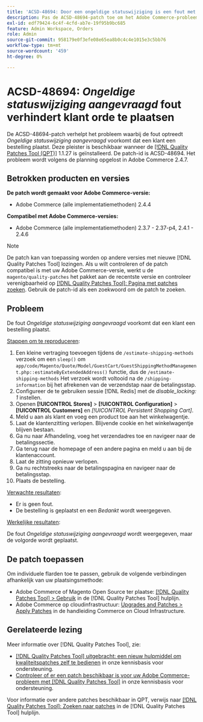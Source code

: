 ```yaml
---
title: 'ACSD-48694: Door een ongeldige statuswijziging is een fout met betrekking tot de status niet mogelijk dat de klant de order plaatst.'
description: Pas de ACSD-48694-patch toe om het Adobe Commerce-probleem op te lossen, waarbij de fout *Ongeldige statuswijziging aangevraagd* een klant belet een bestelling te plaatsen.
exl-id: edf79424-6c4f-4cfd-ab7e-19f95b9bc685
feature: Admin Workspace, Orders
role: Admin
source-git-commit: 958179e0f3efe08e65ea8b0c4c4e1015e3c5bb76
workflow-type: tm+mt
source-wordcount: '459'
ht-degree: 0%

---
```


# ACSD-48694: *Ongeldige statuswijziging aangevraagd* fout verhindert klant orde te plaatsen

De ACSD-48694-patch verhelpt het probleem waarbij de fout optreedt *Ongeldige statuswijziging aangevraagd* voorkomt dat een klant een bestelling plaatst. Deze pleister is beschikbaar wanneer de [[!DNL Quality Patches Tool (QPT)]](/help/announcements/adobe-commerce-announcements/magento-quality-patches-released-new-tool-to-self-serve-quality-patches.md) 1.1.27 is geïnstalleerd. De patch-id is ACSD-48694. Het probleem wordt volgens de planning opgelost in Adobe Commerce 2.4.7.

## Betrokken producten en versies

**De patch wordt gemaakt voor Adobe Commerce-versie:**

* Adobe Commerce (alle implementatiemethoden) 2.4.4

**Compatibel met Adobe Commerce-versies:**

* Adobe Commerce (alle implementatiemethoden) 2.3.7 - 2.37-p4, 2.4.1 - 2.4.6

>[!NOTE]
>
>De patch kan van toepassing worden op andere versies met nieuwe [!DNL Quality Patches Tool] lozingen. Als u wilt controleren of de patch compatibel is met uw Adobe Commerce-versie, werkt u de `magento/quality-patches` het pakket aan de recentste versie en controleer verenigbaarheid op [[!DNL Quality Patches Tool]: Pagina met patches zoeken](https://experienceleague.adobe.com/tools/commerce-quality-patches/index.html). Gebruik de patch-id als een zoekwoord om de patch te zoeken.

## Probleem

De fout *Ongeldige statuswijziging aangevraagd* voorkomt dat een klant een bestelling plaatst.

<u>Stappen om te reproduceren</u>:

1. Een kleine vertraging toevoegen tijdens de `/estimate-shipping-methods` verzoek om een `sleep()` om `app/code/Magento/Quote/Model/GuestCart/GuestShippingMethodManagement.php::estimateByExtendedAddress()` functie, dus de `/estimate-shipping-methods` Het verzoek wordt voltooid na de `/shipping-information` bij het afrekenen van de verzendstap naar de betalingsstap.
1. Configureer de te gebruiken sessie [!DNL Redis] met de *disable_locking: 1* instellen.
1. Openen **[!UICONTROL Stores]** > **[!UICONTROL Configuration]** > **[!UICONTROL Customers]** en *[!UICONTROL Persistent Shopping Cart]*.
1. Meld u aan als klant en voeg een product toe aan het winkelwagentje.
1. Laat de klantenzitting verlopen. Blijvende cookie en het winkelwagentje blijven bestaan.
1. Ga nu naar Afhandeling, voeg het verzendadres toe en navigeer naar de betalingssectie.
1. Ga terug naar de homepage of een andere pagina en meld u aan bij de klantenaccount.
1. Laat de zitting opnieuw verlopen.
1. Ga nu rechtstreeks naar de betalingspagina en navigeer naar de betalingsstap.
1. Plaats de bestelling.

<u>Verwachte resultaten</u>:

* Er is geen fout.
* De bestelling is geplaatst en een *Bedankt* wordt weergegeven.

<u>Werkelijke resultaten</u>:

De fout *Ongeldige statuswijziging aangevraagd* wordt weergegeven, maar de volgorde wordt geplaatst.

## De patch toepassen

Om individuele flarden toe te passen, gebruik de volgende verbindingen afhankelijk van uw plaatsingsmethode:

* Adobe Commerce of Magento Open Source ter plaatse: [[!DNL Quality Patches Tool] > Gebruik](https://experienceleague.adobe.com/docs/commerce-operations/tools/quality-patches-tool/usage.html) in de [!DNL Quality Patches Tool] hulplijn.
* Adobe Commerce op cloudinfrastructuur: [Upgrades and Patches > Apply Patches](https://experienceleague.adobe.com/docs/commerce-cloud-service/user-guide/develop/upgrade/apply-patches.html) in de handleiding Commerce on Cloud Infrastructure.

## Gerelateerde lezing

Meer informatie over [!DNL Quality Patches Tool], zie:

* [[!DNL Quality Patches Tool] uitgebracht: een nieuw hulpmiddel om kwaliteitspatches zelf te bedienen](/help/announcements/adobe-commerce-announcements/magento-quality-patches-released-new-tool-to-self-serve-quality-patches.md) in onze kennisbasis voor ondersteuning.
* [Controleer of er een patch beschikbaar is voor uw Adobe Commerce-probleem met [!DNL Quality Patches Tool]](/help/support-tools/patches-available-in-qpt-tool/check-patch-for-magento-issue-with-magento-quality-patches.md) in onze kennisbasis voor ondersteuning.

Voor informatie over andere patches beschikbaar in QPT, verwijs naar [[!DNL Quality Patches Tool]: Zoeken naar patches](https://experienceleague.adobe.com/tools/commerce-quality-patches/index.html) in de [!DNL Quality Patches Tool] hulplijn.
